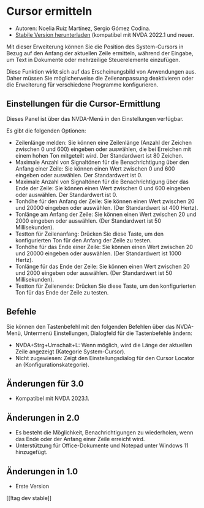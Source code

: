 # Cursor ermitteln #

* Autoren: Noelia Ruiz Martínez, Sergio Gómez Codina.
* [Stabile Version herunterladen][1] (kompatibel mit NVDA 2022.1 und neuer.

Mit dieser Erweiterung können Sie die Position des System-Cursors in Bezug
auf den Anfang der aktuellen Zeile ermitteln, während der Eingabe, um Text
in Dokumente oder mehrzeilige Steuerelemente einzufügen.

Diese Funktion wirkt sich auf das Erscheinungsbild von Anwendungen
aus. Daher müssen Sie möglicherweise die Zeilenanpassung deaktivieren oder
die Erweiterung für verschiedene Programme konfigurieren.

## Einstellungen für die Cursor-Ermittlung ##

Dieses Panel ist über das NVDA-Menü in den Einstellungen verfügbar.

Es gibt die folgenden Optionen:

* Zeilenlänge melden: Sie können eine Zeilenlänge (Anzahl der Zeichen
  zwischen 0 und 600) eingeben oder auswählen, die bei Erreichen mit einem
  hohen Ton mitgeteilt wird. Der Standardwert ist 80 Zeichen.
* Maximale Anzahl von Signaltönen für die Benachrichtigung über den Anfang
  einer Zeile: Sie können einen Wert zwischen 0 und 600 eingeben oder
  auswählen. Der Standardwert ist 0.
* Maximale Anzahl von Signaltönen für die Benachrichtigung über das Ende der
  Zeile: Sie können einen Wert zwischen 0 und 600 eingeben oder
  auswählen. Der Standardwert ist 0.
* Tonhöhe für den Anfang der Zeile: Sie können einen Wert zwischen 20 und
  20000 eingeben oder auswählen. (Der Standardwert ist 400 Hertz).
* Tonlänge am Anfang der Zeile: Sie können einen Wert zwischen 20 und 2000
  eingeben oder auswählen. (Der Standardwert ist 50 Millisekunden).
* Testton für Zeilenanfang: Drücken Sie diese Taste, um den konfigurierten
  Ton für den Anfang der Zeile zu testen.
* Tonhöhe für das Ende einer Zeile: Sie können einen Wert zwischen 20 und
  20000 eingeben oder auswählen. (Der Standardwert ist 1000 Hertz).
* Tonlänge für das Ende der Zeile: Sie können einen Wert zwischen 20 und
  2000 eingeben oder auswählen. (Der Standardwert ist 50 Millisekunden).
* Testton für Zeilenende: Drücken Sie diese Taste, um den konfigurierten Ton
  für das Ende der Zeile zu testen.

## Befehle ##

Sie können den Tastenbefehl mit den folgenden Befehlen über das NVDA-Menü,
Untermenü Einstellungen, Dialogfeld für die Tastenbefehle ändern:

* NVDA+Strg+Umschalt+L: Wenn möglich, wird die Länge der aktuellen Zeile
  angezeigt (Kategorie System-Cursor).
* Nicht zugewiesen: Zeigt den Einstellungsdialog für den Cursor Locator an
  (Konfigurationskategorie).

## Änderungen für 3.0 ##
* Kompatibel mit NVDA 2023.1.

## Änderungen in 2.0 ##
* Es besteht die Möglichkeit, Benachrichtigungen zu wiederholen, wenn das
  Ende oder der Anfang einer Zeile erreicht wird.
* Unterstützung für Office-Dokumente und Notepad unter Windows 11
  hinzugefügt.

## Änderungen in 1.0 ##
* Erste Version

[[!tag dev stable]]

[1]: https://www.nvaccess.org/addonStore/legacy?file=cursorLocator
